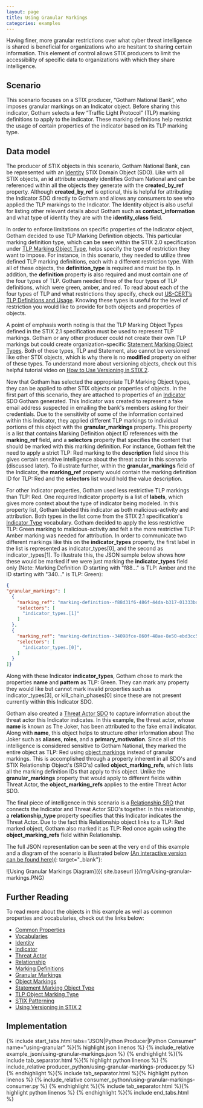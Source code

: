 ```yaml
---
layout: page
title: Using Granular Markings
categories: examples
---
```


Having finer, more granular restrictions over what cyber threat intelligence is shared is beneficial for organizations who are hesitant to sharing certain information. This element of control allows STIX producers to limit the accessibility of specific data to organizations with which they share intelligence.

**Scenario**
------------

This scenario focuses on a STIX producer, “Gotham National Bank”, who imposes granular markings on an Indicator object. Before sharing this indicator, Gotham selects a few “Traffic Light Protocol” (TLP) marking definitions to apply to the indicator. These marking definitions help restrict the usage of certain properties of the indicator based on its TLP marking type.

**Data model**
--------------

The producer of STIX objects in this scenario, Gotham National Bank, can be represented with an [Identity](https://docs.oasis-open.org/cti/stix/v2.1/cs01/stix-v2.1-cs01.html#_wh296fiwpklp) STIX Domain Object (SDO). Like with all STIX objects, an <span class="sdo">**id**</span> attribute uniquely identifies Gotham National and can be referenced within all the objects they generate with the <span class="sdo">**created\_by\_ref**</span> property. Although <span class="sdo">**created\_by\_ref**</span> is optional, this is helpful for attributing the Indicator SDO directly to Gotham and allows any consumers to see who applied the TLP markings to the Indicator. The Identity object is also useful for listing other relevant details about Gotham such as <span class="sdo">**contact\_information**</span> and what type of identity they are with the <span class="sdo">**identity\_class**</span> field.

In order to enforce limitations on specific properties of the Indicator object, Gotham decided to use TLP Marking Definition objects. This particular marking definition type, which can be seen within the STIX 2.0 specification under [TLP Marking Object Type](https://docs.oasis-open.org/cti/stix/v2.1/cs01/stix-v2.1-cs01.html#_yd3ar14ekwrs), helps specify the type of restriction they want to impose. For instance, in this scenario, they needed to utilize three defined TLP marking definitions, each with a different restriction type. With all of these objects, the <span class="sdo">**definition\_type**</span> is required and must be <span class="values">tlp</span>. In addition, the <span class="sdo">**definition**</span> property is also required and must contain one of the four types of TLP. Gotham needed three of the four types of TLP definitions, which were <span class="values">green</span>, <span class="values">amber</span>, and <span class="values">red</span>. To read about each of the four types of TLP and what restrictions they specify, check out [US-CERT’s TLP Definitions and Usage](https://www.us-cert.gov/tlp). Knowing these types is useful for the level of restriction you would like to provide for both objects and properties of objects.

A point of emphasis worth noting is that the TLP Marking Object Types defined in the STIX 2.1 specification must be used to represent TLP markings. Gotham or any other producer could not create their own TLP markings but could create organization-specific [Statement Marking Object Types](https://docs.oasis-open.org/cti/stix/v2.1/cs01/stix-v2.1-cs01.html#_3ru8r05saera). Both of these types, TLP and Statement, also cannot be versioned like other STIX objects, which is why there is no <span class="sdo">**modified**</span> property on either of these types. To understand more about versioning objects, check out this helpful tutorial video on [How to Use Versioning in STIX 2](https://www.youtube.com/watch?v=s4c4PHUfttE).

Now that Gotham has selected the appropriate TLP Marking Object types, they can be applied to other STIX objects or properties of objects. In the first part of this scenario, they are attached to properties of an [Indicator](https://docs.oasis-open.org/cti/stix/v2.1/cs01/stix-v2.1-cs01.html#_muftrcpnf89v) SDO Gotham generated. This Indicator was created to represent a fake email address suspected in emailing the bank's members asking for their credentials. Due to the sensitivity of some of the information contained within this Indicator, they applied different TLP markings to individual portions of this object with the <span class="sdo">**granular\_markings**</span> property. This property is a list that contains Marking Definition object ID references with the <span class="sdo">**marking\_ref**</span> field, and a <span class="sdo">**selectors**</span> property that specifies the content that should be marked with this marking definition. For instance, Gotham felt the need to apply a strict TLP: Red marking to the <span class="sdo">**description**</span> field since this gives certain sensitive intelligence about the threat actor in this scenario (discussed later). To illustrate further, within the <span class="sdo">**granular\_markings**</span> field of the Indicator, the <span class="sdo">**marking\_ref**</span> property would contain the marking definition ID for TLP: Red and the <span class="sdo">**selectors**</span> list would hold the value <span class="values">description</span>.

For other Indicator properties, Gotham used less restrictive TLP markings than TLP: Red. One required Indicator property is a list of <span class="sdo">**labels**</span>, which gives more context about the type of indicator being modeled. In this property list, Gotham labeled this indicator as both <span class="values">malicious-activity</span> and <span class="values">attribution</span>. Both types in the list come from the STIX 2.1 specification's [Indicator Type](https://docs.oasis-open.org/cti/stix/v2.1/cs01/stix-v2.1-cs01.html#_cvhfwe3t9vuo) vocabulary. Gotham decided to apply the less restrictive TLP: Green marking to <span class="values">malicious-activity</span> and felt a the more restrictive TLP: Amber marking was needed for <span class="values">attribution</span>. In order to communicate two different markings like this on the <span class="sdo">**indicator_types**</span> property, the first label in the list is represented as <span class="values">indicator_types\[0\]</span>, and the second as <span class="values">indicator_types\[1\]</span>. To illustrate this, the JSON sample below shows how these would be marked if we were just marking the <span class="sdo">**indicator_types**</span> field only (Note: Marking Definition ID starting with "f88..." is TLP: Amber and the ID starting with "340..." is TLP: Green):

```json
{
"granular_markings": [
  {
    "marking_ref": "marking-definition--f88d31f6-486f-44da-b317-01333bde0b82",
    "selectors": [
      "indicator_types.[1]"
    ]
  },
  {
    "marking_ref": "marking-definition--34098fce-860f-48ae-8e50-ebd3cc5e41da",
    "selectors": [
      "indicator_types.[0]",
    ]
  }
]}
```

Along with these Indicator <span class="sdo">**indicator_types**</span>, Gotham chose to mark the properties <span class="sdo">**name**</span> and <span class="sdo">**pattern**</span> as TLP: Green. They can mark any property they would like but cannot mark invalid properties such as <span class="values">indicator_types\[3\]</span>, or <span class="values">kill\_chain\_phases\[0\]</span> since these are not present currently within this Indicator SDO.

Gotham also created a [Threat Actor SDO](https://docs.oasis-open.org/cti/stix/v2.1/cs01/stix-v2.1-cs01.html#_k017w16zutw) to capture information about the threat actor this Indicator indicates. In this example, the threat actor, whose <span class="sdo">**name**</span> is known as <span class="values">The Joker</span>, has been attributed to the fake email indicator. Along with <span class="sdo">**name**</span>, this object helps to structure other information about The Joker such as <span class="sdo">**aliases**</span>, <span class="sdo">**roles**</span>, and a <span class="sdo">**primary_motivation**</span>. Since all of this intelligence is considered sensitive to Gotham National, they marked the entire object as TLP: Red using [object markings](https://docs.oasis-open.org/cti/stix/v2.1/cs01/stix-v2.1-cs01.html#_bnienmcktc0n) instead of granular markings. This is accomplished through a property inherent in all SDO's and STIX Relationship Object's (SRO's) called <span class="sdo">**object_marking_refs**</span>, which lists all the marking definition IDs that apply to this object. Unlike the <span class="sdo">**granular\_markings**</span> property that would apply to different fields within Threat Actor, the <span class="sdo">**object_marking_refs**</span> applies to the entire Threat Actor SDO.

The final piece of intelligence in this scenario is a [Relationship SRO](https://docs.oasis-open.org/cti/stix/v2.1/cs01/stix-v2.1-cs01.html#_e2e1szrqfoan) that connects the Indicator and Threat Actor SDO's together. In this relationship, a <span class="sdo">**relationship_type**</span> property specifies that this Indicator <span class="values">indicates</span> the Threat Actor. Due to the fact this Relationship object links to a TLP: Red marked object, Gotham also marked it as TLP: Red once again using the <span class="sdo">**object_marking_refs**</span> field within Relationship.

The full JSON representation can be seen at the very end of this example and a diagram of the scenario is illustrated below [(An interactive version can be found here)](https://oasis-open.github.io/cti-stix-visualization/?url=https://raw.githubusercontent.com/oasis-open/cti-documentation/master/examples/example_json/using-granular-markings.json){: target="_blank"}:

![Using Granular Markings Diagram]({{ site.baseurl }}/img/Using-granular-markings.PNG)

**Further Reading**
-------------------

To read more about the objects in this example as well as common properties and vocabularies, check out the links below:

-   [Common Properties](https://docs.oasis-open.org/cti/stix/v2.1/cs01/stix-v2.1-cs01.html#_xzbicbtscatx)
-   [Vocabularies](https://docs.oasis-open.org/cti/stix/v2.1/cs01/stix-v2.1-cs01.html#_izngjy1g98l2)
-   [Identity](https://docs.oasis-open.org/cti/stix/v2.1/cs01/stix-v2.1-cs01.html#_wh296fiwpklp)
-   [Indicator](https://docs.oasis-open.org/cti/stix/v2.1/cs01/stix-v2.1-cs01.html#_muftrcpnf89v)
-   [Threat Actor](https://docs.oasis-open.org/cti/stix/v2.1/cs01/stix-v2.1-cs01.html#_k017w16zutw)
-   [Relationship](https://docs.oasis-open.org/cti/stix/v2.1/cs01/stix-v2.1-cs01.html#_e2e1szrqfoan)
-   [Marking Definitions](https://docs.oasis-open.org/cti/stix/v2.1/cs01/stix-v2.1-cs01.html#_k5fndj2c7c1k)
-   [Granular Markings](https://docs.oasis-open.org/cti/stix/v2.1/cs01/stix-v2.1-cs01.html#_robezi5egfdr)
-   [Object Markings](https://docs.oasis-open.org/cti/stix/v2.1/cs01/stix-v2.1-cs01.html#_bnienmcktc0n)
-   [Statement Marking Object Type](https://docs.oasis-open.org/cti/stix/v2.1/cs01/stix-v2.1-cs01.html#_3ru8r05saera)
-   [TLP Object Marking Type](https://docs.oasis-open.org/cti/stix/v2.1/cs01/stix-v2.1-cs01.html#_yd3ar14ekwrs)
-   [STIX Patterning](https://docs.oasis-open.org/cti/stix/v2.1/cs01/stix-v2.1-cs01.html#_e8slinrhxcc9)
-   [Using Versioning in STIX 2](https://www.youtube.com/watch?v=s4c4PHUfttE)

**Implementation**
------------------

{% include start_tabs.html tabs="JSON|Python Producer|Python Consumer" name="using-granular" %}{% highlight json linenos %}
{% include_relative example_json/using-granular-markings.json %}
{% endhighlight %}{% include tab_separator.html %}{% highlight python linenos %}
{% include_relative producer_python/using-granular-markings-producer.py %}
{% endhighlight %}{% include tab_separator.html %}{% highlight python linenos %}
{% include_relative consumer_python/using-granular-markings-consumer.py %}
{% endhighlight %}{% include tab_separator.html %}{% highlight python linenos %}
{% endhighlight %}{% include end_tabs.html %}
